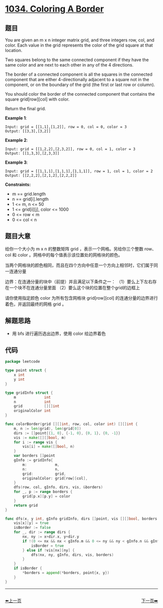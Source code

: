 # [1034. Coloring A Border](https://leetcode.com/problems/coloring-a-border/)

## 题目

You are given an m x n integer matrix grid, and three integers row, col, and color. Each value in the grid represents the color of the grid square at that location.

Two squares belong to the same connected component if they have the same color and are next to each other in any of the 4 directions.

The border of a connected component is all the squares in the connected component that are either 4-directionally adjacent to a square not in the component, or on the boundary of the grid (the first or last row or column).

You should color the border of the connected component that contains the square grid[row][col] with color.

Return the final grid.

**Example 1**:

    Input: grid = [[1,1],[1,2]], row = 0, col = 0, color = 3
    Output: [[3,3],[3,2]]

**Example 2**:

    Input: grid = [[1,2,2],[2,3,2]], row = 0, col = 1, color = 3
    Output: [[1,3,3],[2,3,3]]

**Example 3**:

    Input: grid = [[1,1,1],[1,1,1],[1,1,1]], row = 1, col = 1, color = 2
    Output: [[2,2,2],[2,1,2],[2,2,2]]

**Constraints:**

- m == grid.length
- n == grid[i].length
- 1 <= m, n <= 50
- 1 <= grid[i][j], color <= 1000
- 0 <= row < m
- 0 <= col < n

## 题目大意

给你一个大小为 m x n 的整数矩阵 grid ，表示一个网格。另给你三个整数 row、col 和 color 。网格中的每个值表示该位置处的网格块的颜色。

当两个网格块的颜色相同，而且在四个方向中任意一个方向上相邻时，它们属于同一连通分量

边界：在连通分量的块中（前提）并且满足以下条件之一：
（1）要么上下左右存在一个块不在连通分量里面
（2）要么这个块的位置在整个grid的边框上

请你使用指定颜色 color 为所有包含网格块 grid[row][col] 的连通分量的边界进行着色，并返回最终的网格 grid 。

## 解题思路

- 用 bfs 进行遍历选出边界，使用 color 给边界着色

## 代码

```go
package leetcode

type point struct {
	x int
	y int
}

type gridInfo struct {
	m             int
	n             int
	grid          [][]int
	originalColor int
}

func colorBorder(grid [][]int, row, col, color int) [][]int {
	m, n := len(grid), len(grid[0])
	dirs := []point{{1, 0}, {-1, 0}, {0, 1}, {0, -1}}
	vis := make([][]bool, m)
	for i := range vis {
		vis[i] = make([]bool, n)
	}
	var borders []point
	gInfo := gridInfo{
		m:             m,
		n:             n,
		grid:          grid,
		originalColor: grid[row][col],
	}
	dfs(row, col, gInfo, dirs, vis, &borders)
	for _, p := range borders {
		grid[p.x][p.y] = color
	}
	return grid
}

func dfs(x, y int, gInfo gridInfo, dirs []point, vis [][]bool, borders *[]point) {
	vis[x][y] = true
	isBorder := false
	for _, dir := range dirs {
		nx, ny := x+dir.x, y+dir.y
		if !(0 <= nx && nx < gInfo.m && 0 <= ny && ny < gInfo.n && gInfo.grid[nx][ny] == gInfo.originalColor) {
			isBorder = true
		} else if !vis[nx][ny] {
			dfs(nx, ny, gInfo, dirs, vis, borders)
		}
	}
	if isBorder {
		*borders = append(*borders, point{x, y})
	}
}
```


----------------------------------------------
<div style="display: flex;justify-content: space-between;align-items: center;">
<p><a href="https://books.halfrost.com/leetcode/ChapterFour/1000~1099/1030.Matrix-Cells-in-Distance-Order/">⬅️上一页</a></p>
<p><a href="https://books.halfrost.com/leetcode/ChapterFour/1000~1099/1037.Valid-Boomerang/">下一页➡️</a></p>
</div>
